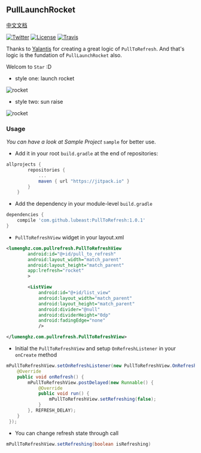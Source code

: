## PullLaunchRocket

[中文文档](./README_CHN.md)

[![Twitter](https://img.shields.io/badge/Twitter-@LuMengHZ-blue.svg?style=flat-square)](https://twitter.com/LuMengHZ)
[![License](https://img.shields.io/github/license/lubeast/PullLaunchRocket.svg?style=flat-square)](https://github.com/lubeast/PullLaunchRocket/blob/master/LICENSE)
[![Travis](https://img.shields.io/travis/lubeast/PullToRefresh/master.svg?style=flat-square)](https://travis-ci.org/lubeast/PullToRefresh)

Thanks to [Yalantis](https://github.com/Yalantis) for creating a great logic of `PullToRefresh`. And that's logic is the fundation of `PullLaunchRocket` also.

Welcom to `Star` :D

- style one: launch rocket

![rocket](https://raw.github.com/lubeast/PullLaunchRocket/master/screenshots/rocket.gif)

- style two: sun raise

![rocket](https://raw.github.com/lubeast/PullLaunchRocket/master/screenshots/sunraise.gif)

### Usage
*You can have a look at Sample Project* `sample` for better use.
- Add it in your root `build.gradle` at the end of repositories:
```groovy
allprojects {
		repositories {
			...
			maven { url "https://jitpack.io" }
		}
	}
```

- Add the dependency in your module-level `build.gradle`
```groovy
dependencies {
    compile 'com.github.lubeast:PullToRefresh:1.0.1'
}
```

- `PullToRefreshView` widget in your layout.xml
```xml
<lumenghz.com.pullrefresh.PullToRefreshView
        android:id="@+id/pull_to_refresh"
        android:layout_width="match_parent"
        android:layout_height="match_parent"
        app:lrefresh="rocket"
        >

        <ListView
            android:id="@+id/list_view"
            android:layout_width="match_parent"
            android:layout_height="match_parent"
            android:divider="@null"
            android:dividerHeight="0dp"
            android:fadingEdge="none"
            />

</lumenghz.com.pullrefresh.PullToRefreshView>
```

- Initial the `PullToRefreshView` and setup `OnRefreshListener` in your `onCreate` method
```java
mPullToRefreshView.setOnRefreshListener(new PullToRefreshView.OnRefreshListener() {
    @Override
    public void onRefresh() {
        mPullToRefreshView.postDelayed(new Runnable() {
            @Override
            public void run() {
                mPullToRefreshView.setRefreshing(false);
            }
        }, REFRESH_DELAY);
    }
 });
```

- You can change refresh state through call
```java
mPullToRefreshView.setRefreshing(boolean isRefreshing)
```
